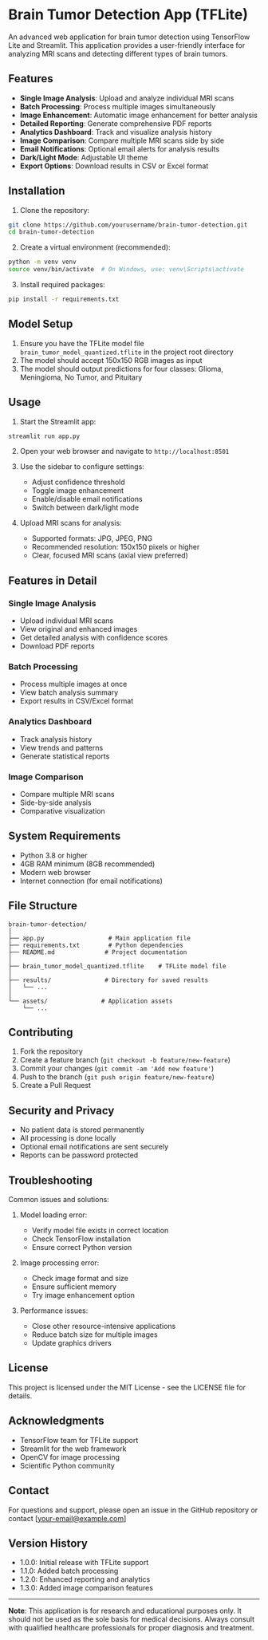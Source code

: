 # Brain Tumor Detection App (TFLite)

An advanced web application for brain tumor detection using TensorFlow Lite and Streamlit. This application provides a user-friendly interface for analyzing MRI scans and detecting different types of brain tumors.

## Features

- **Single Image Analysis**: Upload and analyze individual MRI scans
- **Batch Processing**: Process multiple images simultaneously
- **Image Enhancement**: Automatic image enhancement for better analysis
- **Detailed Reporting**: Generate comprehensive PDF reports
- **Analytics Dashboard**: Track and visualize analysis history
- **Image Comparison**: Compare multiple MRI scans side by side
- **Email Notifications**: Optional email alerts for analysis results
- **Dark/Light Mode**: Adjustable UI theme
- **Export Options**: Download results in CSV or Excel format

## Installation

1. Clone the repository:

```bash
git clone https://github.com/yourusername/brain-tumor-detection.git
cd brain-tumor-detection
```

2. Create a virtual environment (recommended):

```bash
python -m venv venv
source venv/bin/activate  # On Windows, use: venv\Scripts\activate
```

3. Install required packages:

```bash
pip install -r requirements.txt
```

## Model Setup

1. Ensure you have the TFLite model file `brain_tumor_model_quantized.tflite` in the project root directory
2. The model should accept 150x150 RGB images as input
3. The model should output predictions for four classes: Glioma, Meningioma, No Tumor, and Pituitary

## Usage

1. Start the Streamlit app:

```bash
streamlit run app.py
```

2. Open your web browser and navigate to `http://localhost:8501`

3. Use the sidebar to configure settings:

   - Adjust confidence threshold
   - Toggle image enhancement
   - Enable/disable email notifications
   - Switch between dark/light mode

4. Upload MRI scans for analysis:
   - Supported formats: JPG, JPEG, PNG
   - Recommended resolution: 150x150 pixels or higher
   - Clear, focused MRI scans (axial view preferred)

## Features in Detail

### Single Image Analysis

- Upload individual MRI scans
- View original and enhanced images
- Get detailed analysis with confidence scores
- Download PDF reports

### Batch Processing

- Process multiple images at once
- View batch analysis summary
- Export results in CSV/Excel format

### Analytics Dashboard

- Track analysis history
- View trends and patterns
- Generate statistical reports

### Image Comparison

- Compare multiple MRI scans
- Side-by-side analysis
- Comparative visualization

## System Requirements

- Python 3.8 or higher
- 4GB RAM minimum (8GB recommended)
- Modern web browser
- Internet connection (for email notifications)

## File Structure

```
brain-tumor-detection/
│
├── app.py                  # Main application file
├── requirements.txt        # Python dependencies
├── README.md              # Project documentation
│
├── brain_tumor_model_quantized.tflite    # TFLite model file
│
├── results/               # Directory for saved results
│   └── ...
│
└── assets/               # Application assets
    └── ...
```

## Contributing

1. Fork the repository
2. Create a feature branch (`git checkout -b feature/new-feature`)
3. Commit your changes (`git commit -am 'Add new feature'`)
4. Push to the branch (`git push origin feature/new-feature`)
5. Create a Pull Request

## Security and Privacy

- No patient data is stored permanently
- All processing is done locally
- Optional email notifications are sent securely
- Reports can be password protected

## Troubleshooting

Common issues and solutions:

1. Model loading error:

   - Verify model file exists in correct location
   - Check TensorFlow installation
   - Ensure correct Python version

2. Image processing error:

   - Check image format and size
   - Ensure sufficient memory
   - Try image enhancement option

3. Performance issues:
   - Close other resource-intensive applications
   - Reduce batch size for multiple images
   - Update graphics drivers

## License

This project is licensed under the MIT License - see the LICENSE file for details.

## Acknowledgments

- TensorFlow team for TFLite support
- Streamlit for the web framework
- OpenCV for image processing
- Scientific Python community

## Contact

For questions and support, please open an issue in the GitHub repository or contact [your-email@example.com]

## Version History

- 1.0.0: Initial release with TFLite support
- 1.1.0: Added batch processing
- 1.2.0: Enhanced reporting and analytics
- 1.3.0: Added image comparison features

---

**Note**: This application is for research and educational purposes only. It should not be used as the sole basis for medical decisions. Always consult with qualified healthcare professionals for proper diagnosis and treatment.
